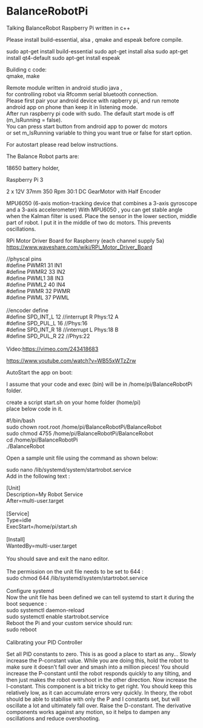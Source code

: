 # BalanceRobotPi
Talking BalanceRobot Raspberry Pi written in c++ <br />

Please install build-essential, alsa , qmake and espeak before compile.

sudo apt-get install build-essential
sudo apt-get install alsa
sudo apt-get install qt4-default
sudo apt-get install espeak

Building c code: <br />
qmake, make <br />

Remote module written in android studio java ,<br />
for controlling robot via Rfcomm serial bluetooth connection.<br />
Please first pair your android device with rapberry pi, and run remote android app on phone than keep it in listening mode. <br />
After run raspberry pi code with sudo. The default start mode is off (m_IsRunning = false).  <br />
You can press start button from android app 
to power dc motors<br />or set m_IsRunning variable to thing you want true or false for start option.

For autostart please read below instructions. <br />

The Balance Robot parts are:

18650 battery holder,

Raspberry Pi 3 

2 x 12V 37mm 350 Rpm 30:1 DC GearMotor with Half Encoder

MPU6050 (6-axis motion-tracking device that combines a 3-axis gyroscope and a 3-axis accelerometer) With MPU6050 , you can get stable angle when the Kalman filter is used. Place the sensor in the lower section, middle part of robot.
I put it in the middle of two dc motors. This prevents oscillations.

RPi Motor Driver Board for Raspberry (each channel supply 5a)<br />
https://www.waveshare.com/wiki/RPi_Motor_Driver_Board<br />

//physcal pins<br />
#define PWMR1  31  IN1 <br />
#define PWMR2  33  IN2 <br />
#define PWML1  38  IN3<br />
#define PWML2  40  IN4<br />
#define PWMR   32  PWMR<br />
#define PWML   37  PWML<br />
<br />
//encoder define<br />
#define SPD_INT_L 12   //interrupt R Phys:12 A<br />
#define SPD_PUL_L 16   //Phys:16<br />
#define SPD_INT_R 18   //interrupt L Phys:18 B<br />
#define SPD_PUL_R 22   //Phys:22<br />
<br />
Video:https://vimeo.com/243418683

https://www.youtube.com/watch?v=WB55xWTzZrw

AutoStart the app on boot:<br />

I assume that your code and exec (bin) will be in /home/pi/BalanceRobotPi folder.<br />

create a script start.sh on your home folder (home/pi)<br />
place below code in it.<br />

#!/bin/bash<br />
sudo chown root.root /home/pi/BalanceRobotPi/BalanceRobot<br />
sudo chmod 4755 /home/pi/BalanceRobotPi/BalanceRobot<br />
cd /home/pi/BalanceRobotPi<br />
./BalanceRobot<br />

Open a sample unit file using the command as shown below:<br />

sudo nano /lib/systemd/system/startrobot.service<br />
Add in the following text :<br />

 [Unit]<br />
 Description=My Robot Service<br />
 After=multi-user.target<br />
<br />
 [Service]<br />
 Type=idle<br />
 ExecStart=/home/pi/start.sh<br />
<br />
 [Install]<br />
 WantedBy=multi-user.target<br />
 <br />
You should save and exit the nano editor.<br />
<br />
The permission on the unit file needs to be set to 644 :<br />
sudo chmod 644 /lib/systemd/system/startrobot.service<br />
<br />
Configure systemd<br />
Now the unit file has been defined we can tell systemd to start it during the boot sequence :<br />
sudo systemctl daemon-reload<br />
sudo systemctl enable startrobot.service<br />
Reboot the Pi and your custom service should run:<br />
sudo reboot<br />
<br />
Calibrating your PID Controller

Set all PID constants to zero. This is as good a place to start as any… Slowly increase the P-constant value. While you are doing this, hold the robot to make sure it doesn’t fall over and smash into a million pieces! You should increase the P-constant until the robot responds quickly to any tilting, and then just makes the robot overshoot in the other direction. Now increase the I-constant. This component is a bit tricky to get right. You should keep this relatively low, as it can accumulate errors very quickly. In theory, the robot should be able to stabilise with only the P and I constants set, but will oscillate a lot and ultimately fall over. Raise the D-constant. The derivative components works against any motion, so it helps to dampen any oscillations and reduce overshooting.
